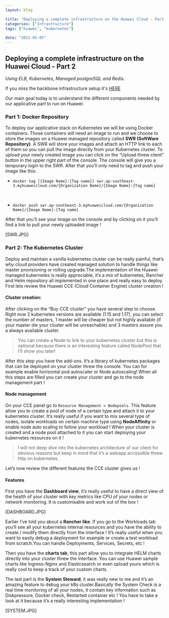 ```yaml
---
layout: blog

title: "Deploying a complete infrastructure on the Huawei Cloud - Part 2"
categories: ["Infrastructure"]
tags: ["huawei", "kubernetes"]

date: "2021-02-05"
---
```


## Deploying a complete infrastructure on the Huawei Cloud - Part 2

*Using ELB, Kubernetes, Managed postgreSQL and Redis.*


If you miss the backbone infrastructure setup it's [HERE](Part1_link)

Our main goal today is to understand the different components needed by our applicative part to run on Huawei.

### Part 1: Docker Repository

To deploy our applicative stack on Kubernetes we will be using Docker containers.
Those containers will need an image to run and we choose to store the images on a Huawei managed repository called **SWR (SoftWare Repository)**.
A SWR will store your images and attach an HTTP link to each of them so you can pull the image directly from your Kubernetes cluster.
To upload your newly created image you can click on the “Upload threw client” button in the upper right part of the console. The console will give you a temporary login to the SWR. After that you’ll only need to tag and push your image like this:
- `docker tag [{Image Name}:{Tag name}] swr.ap-southeast-3.myhuaweicloud.com/{Organization Name}/{Image Name}:{Tag name}`
<br>

- `docker push swr.ap-southeast-3.myhuaweicloud.com/{Organization Name}/{Image Name}:{Tag name}`

After that you’ll see your image on the console and by clicking on it you’ll find a link to pull your newly uploaded image !

[SWR.JPG]

### Part 2: The Kubernetes Cluster

Deploy and maintain a vanilla kubernetes cluster can be really painful, that’s why cloud providers have created managed solution to handle things like master provisioning or rolling upgrade.The implementation of the Huawei managed kubernetes is really appreciable, it’s a mix of kubernetes, Rancher and Helm repository all implemented in one place and really easy to deploy. First lets review the Huawei CCE (Cloud Container Engine) cluster creation !

#### Cluster creation:
After clicking on the “Buy CCE cluster” you have several step to choose.
Right now 2 kubernetes versions are available (1.15 and 1.17), you can select the number of masters, 1 master will be cheaper but not highly available (if your master die your cluster will be unreachable) and 3 masters assure you a always available cluster.
> You can create a Node to link to your kubernetes cluster but this is optional because there is an interesting feature called NodePool that I’ll show you later!

After this step you have the add-ons. It’s a library of kubernetes packages that can be deployed on your cluster threw the console. You can for example enable horizontal pod autoscaler or Node autoscaling!
When all this steps are filled you can create your cluster and go to the node management part !

#### Node management

On your CCE panel go to `Resource Management > Nodepools`.
This feature allow you to create a pool of node of a certain type and attach it to your kubernetes cluster. It’s really useful if you want to mix several type of nodes, isolate workloads on certain machine type using **NodeAffinity** or enable node auto scaling to follow your workload !
When your cluster is created and a node pool attached to it you can start deploying your kubernetes resources on it !

> I will not deep dive into the kubernetes architecture of our client for obvious reasons but keep in mind that it’s a webapp accessible threw http on kubernetes.

Let’s now review the different features the CCE cluster gives us !

#### Features

First you have the **Dashboard view**, it’s really useful to have a direct view of the health of your cluster with key metrics like CPU of your nodes or network monitoring. It is customisable and work out of the box !

[DASHBOARD.JPG]

Earlier I’ve told you about a **Rancher like**. If you go to the Workloads tab you’ll see all your kubernetes internal resources and you have the ability to create / modify them directly from the interface ! It’s really useful when you want to easily debug a deployment for example or create a test workload from scratch.You can handle Deployments, Services, Secrets, etc !

Then you have the **charts tab**, this part allow you to integrate HELM charts directly into your cluster threw the interface. You can use Huawei sample charts like Ingress-Nginx and Elasticsearch or even upload yours which is really cool to keep a track of your custom charts.

The last part is the **System Steward**, it was really new to me and it’s an amazing feature to debug your k8s cluster.Basically the System Check is a real time monitoring of all your nodes, it contain key information such as Diskpressure, Docker check, Restarted container etc !
You have to take a look at it because it’s a really interesting implementation !

[SYSTEM.JPG]
